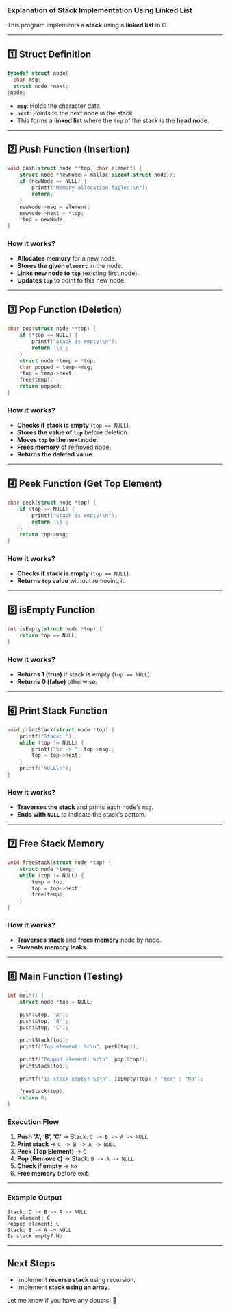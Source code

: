 ### **Explanation of Stack Implementation Using Linked List**
This program implements a **stack** using a **linked list** in C.

---

## **1️⃣ Struct Definition**
```c
typedef struct node{
  char msg;
  struct node *next;
}node;
```
- **`msg`**: Holds the character data.
- **`next`**: Points to the next node in the stack.
- This forms a **linked list** where the `top` of the stack is the **head node**.

---

## **2️⃣ Push Function (Insertion)**
```c
void push(struct node **top, char element) {
    struct node *newNode = malloc(sizeof(struct node));
    if (newNode == NULL) {
        printf("Memory allocation failed!\n");
        return;
    }
    newNode->msg = element;
    newNode->next = *top;
    *top = newNode;
}
```
### **How it works?**
- **Allocates memory** for a new node.
- **Stores the given `element`** in the node.
- **Links new node to `top`** (existing first node).
- **Updates `top`** to point to this new node.

---

## **3️⃣ Pop Function (Deletion)**
```c
char pop(struct node **top) {
    if (*top == NULL) {
        printf("Stack is empty!\n");
        return '\0';
    }
    struct node *temp = *top;
    char popped = temp->msg;
    *top = temp->next;
    free(temp);
    return popped;
}
```
### **How it works?**
- **Checks if stack is empty** (`top == NULL`).
- **Stores the value of `top`** before deletion.
- **Moves `top` to the next node**.
- **Frees memory** of removed node.
- **Returns the deleted value**.

---

## **4️⃣ Peek Function (Get Top Element)**
```c
char peek(struct node *top) {
    if (top == NULL) {
        printf("Stack is empty!\n");
        return '\0';
    }
    return top->msg;
}
```
### **How it works?**
- **Checks if stack is empty** (`top == NULL`).
- **Returns `top` value** without removing it.

---

## **5️⃣ isEmpty Function**
```c
int isEmpty(struct node *top) {
    return top == NULL;
}
```
### **How it works?**
- **Returns 1 (true)** if stack is empty (`top == NULL`).
- **Returns 0 (false)** otherwise.

---

## **6️⃣ Print Stack Function**
```c
void printStack(struct node *top) {
    printf("Stack: ");
    while (top != NULL) {
        printf("%c -> ", top->msg);
        top = top->next;
    }
    printf("NULL\n");
}
```
### **How it works?**
- **Traverses the stack** and prints each node’s `msg`.
- **Ends with `NULL`** to indicate the stack’s bottom.

---

## **7️⃣ Free Stack Memory**
```c
void freeStack(struct node *top) {
    struct node *temp;
    while (top != NULL) {
        temp = top;
        top = top->next;
        free(temp);
    }
}
```
### **How it works?**
- **Traverses stack** and **frees memory** node by node.
- **Prevents memory leaks**.

---

## **8️⃣ Main Function (Testing)**
```c
int main() {
    struct node *top = NULL;
    
    push(&top, 'A');
    push(&top, 'B');
    push(&top, 'C');
    
    printStack(top);
    printf("Top element: %c\n", peek(top));
    
    printf("Popped element: %c\n", pop(&top));
    printStack(top);
    
    printf("Is stack empty? %s\n", isEmpty(top) ? "Yes" : "No");
    
    freeStack(top);
    return 0;
}
```
### **Execution Flow**
1. **Push ‘A’, ‘B’, ‘C’** → Stack: `C -> B -> A -> NULL`
2. **Print stack** → `C -> B -> A -> NULL`
3. **Peek (Top Element)** → `C`
4. **Pop (Remove `C`)** → Stack: `B -> A -> NULL`
5. **Check if empty** → `No`
6. **Free memory** before exit.

---

### **Example Output**
```
Stack: C -> B -> A -> NULL
Top element: C
Popped element: C
Stack: B -> A -> NULL
Is stack empty? No
```

---

## **Next Steps**
- Implement **reverse stack** using recursion.
- Implement **stack using an array**.

Let me know if you have any doubts! 🚀
